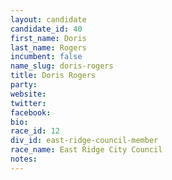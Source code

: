 ```yaml
---
layout: candidate
candidate_id: 40
first_name: Doris
last_name: Rogers
incumbent: false
name_slug: doris-rogers
title: Doris Rogers
party: 
website: 
twitter: 
facebook: 
bio: 
race_id: 12
div_id: east-ridge-council-member
race_name: East Ridge City Council
notes: 
---
```

